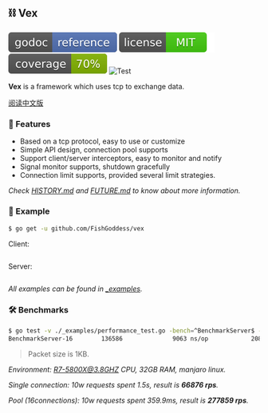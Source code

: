 ## ⛓ Vex

[![Go Doc](_icons/godoc.svg)](https://pkg.go.dev/github.com/FishGoddess/vex)
[![License](_icons/license.svg)](https://opensource.org/licenses/MIT)
[![Coverage](_icons/coverage.svg)](./_icons/coverage.svg)
![Test](https://github.com/FishGoddess/vex/actions/workflows/test.yml/badge.svg)

**Vex** is a framework which uses tcp to exchange data.

[阅读中文版](./README.md)

### 🍃 Features

* Based on a tcp protocol, easy to use or customize
* Simple API design, connection pool supports
* Support client/server interceptors, easy to monitor and notify
* Signal monitor supports, shutdown gracefully
* Connection limit supports, provided several limit strategies.

_Check [HISTORY.md](./HISTORY.md) and [FUTURE.md](./FUTURE.md) to know about more information._

### 📄 Example

```bash
$ go get -u github.com/FishGoddess/vex
```

Client:

```go
```

Server:

```go
```

_All examples can be found in [_examples](./_examples)._

### 🛠 Benchmarks

```bash
$ go test -v ./_examples/performance_test.go -bench=^BenchmarkServer$ -benchtime=1s
BenchmarkServer-16        136586              9063 ns/op            2080 B/op          6 allocs/op
```

> Packet size is 1KB.

_Environment: R7-5800X@3.8GHZ CPU, 32GB RAM, manjaro linux._

_Single connection: 10w requests spent 1.5s, result is **66876 rps**._

_Pool (16connections): 10w requests spent 359.9ms, result is **277859 rps**._

